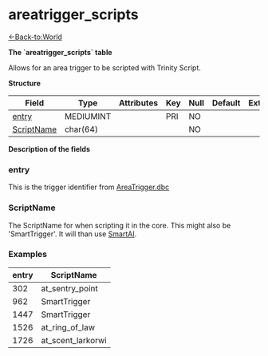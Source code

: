 # areatrigger\_scripts

[<-Back-to:World](database-world.md)

**The \`areatrigger\_scripts\` table**

Allows for an area trigger to be scripted with Trinity Script.

**Structure**

| Field           | Type         | Attributes | Key | Null | Default | Extra | Comment |
|-----------------|--------------|------------|-----|------|---------|-------|---------|
| [entry][1]      | MEDIUMINT |            | PRI | NO   |         |       |         |
| [ScriptName][2] | char(64)     |            |     | NO   |         |       |         |

[1]: #entry
[2]: #scriptname

**Description of the fields**

### entry

This is the trigger identifier from [AreaTrigger.dbc](DBC-AreaTrigger)

### ScriptName

The ScriptName for when scripting it in the core.
This might also be 'SmartTrigger'. It will than use [SmartAI](smart_scripts).

### Examples

| entry | ScriptName        |
|-------|-------------------|
| 302   | at_sentry_point   |
| 962   | SmartTrigger      |
| 1447  | SmartTrigger      |
| 1526  | at_ring_of_law    |
| 1726  | at_scent_larkorwi |
